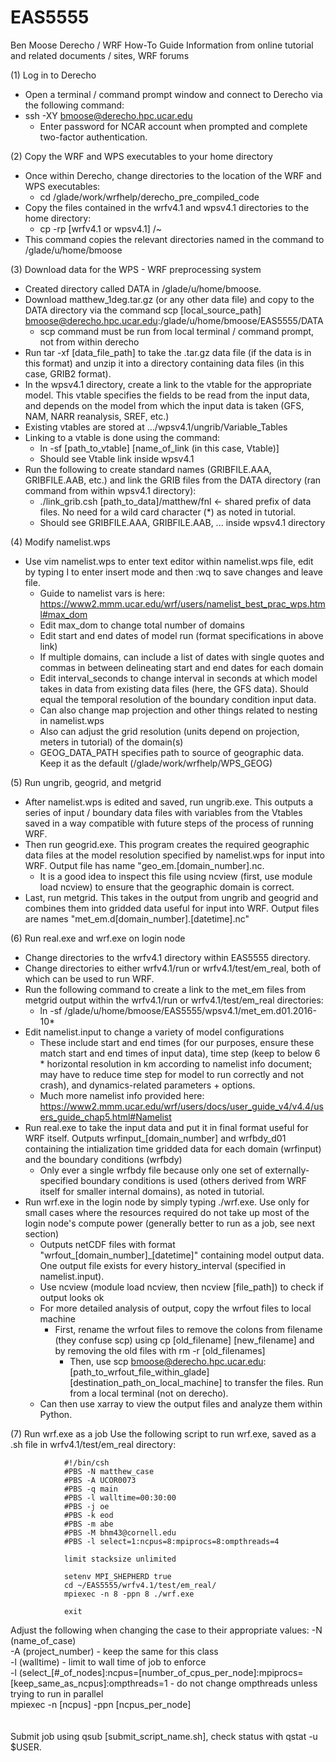 # EAS5555

Ben Moose
Derecho / WRF How-To Guide
Information from online tutorial and related documents / sites, WRF forums

(1) Log in to Derecho
* Open a terminal / command prompt window and connect to Derecho via the following command:
* ssh -XY bmoose@derecho.hpc.ucar.edu
  * Enter password for NCAR account when prompted and complete two-factor authentication.

(2) Copy the WRF and WPS executables to your home directory
* Once within Derecho, change directories to the location of the WRF and WPS executables:
	* cd /glade/work/wrfhelp/derecho_pre_compiled_code
* Copy the files contained in the wrfv4.1 and wpsv4.1 directories to the home directory:
	* cp -rp [wrfv4.1 or wpsv4.1] /~
* This command copies the relevant directories named in the command to
/glade/u/home/bmoose

(3) Download data for the WPS - WRF preprocessing system
* Created directory called DATA in /glade/u/home/bmoose.
* Download matthew_1deg.tar.gz (or any other data file) and copy to the DATA directory via the command scp [local_source_path] bmoose@derecho.hpc.ucar.edu:/glade/u/home/bmoose/EAS5555/DATA
  	* scp command must be run from local terminal / command prompt, not from within derecho
* Run tar -xf [data_file_path] to take the .tar.gz data file (if the data is in this format) and unzip it into a directory containing data files (in this case, GRIB2 format).
* In the wpsv4.1 directory, create a link to the vtable for the appropriate model. This vtable specifies the fields to be read from the input data, and depends on the model from which the input data is taken (GFS, NAM, NARR reanalysis, SREF, etc.)
* Existing vtables are stored at …/wpsv4.1/ungrib/Variable_Tables
* Linking to a vtable is done using the command:
	* ln -sf [path_to_vtable] [name_of_link (in this case, Vtable)]
	* Should see Vtable link inside wpsv4.1
* Run the following to create standard names (GRIBFILE.AAA, GRIBFILE.AAB, etc.) and link the GRIB files from the DATA directory (ran command from within wpsv4.1 directory):
	* ./link_grib.csh [path_to_data]/matthew/fnl ← shared prefix of data files. No need for a wild card character (*) as noted in tutorial.
   	* Should see GRIBFILE.AAA, GRIBFILE.AAB, ... inside wpsv4.1 directory

(4) Modify namelist.wps
* Use vim namelist.wps to enter text editor within namelist.wps file, edit by typing I to enter insert mode and then :wq to save changes and leave file.
	* Guide to namelist vars is here:
https://www2.mmm.ucar.edu/wrf/users/namelist_best_prac_wps.html#max_dom
	* Edit max_dom to change total number of domains 
	* Edit start and end dates of model run (format specifications in above link)
	* If multiple domains, can include a list of dates with single quotes and commas in between delineating start and end dates for each domain
	* Edit interval_seconds to change interval in seconds at which model takes in data from existing data files (here, the GFS data). Should equal the temporal resolution of the boundary condition input data.
   	* Can also change map projection and other things related to nesting in namelist.wps
   	* Also can adjust the grid resolution (units depend on projection, meters in tutorial) of the domain(s)
   	* GEOG_DATA_PATH specifies path to source of geographic data. Keep it as the default (/glade/work/wrfhelp/WPS_GEOG)
 
(5) Run ungrib, geogrid, and metgrid
* After namelist.wps is edited and saved, run ungrib.exe. This outputs a series of input / boundary data files with variables from the Vtables saved in a way compatible with future steps of the process of running WRF.
* Then run geogrid.exe. This program creates the required geographic data files at the model resolution specified by namelist.wps for input into WRF. Output file has name "geo_em.[domain_number].nc.
	* It is a good idea to inspect this file using ncview (first, use module load ncview) to ensure that the geographic domain is correct.
* Last, run metgrid. This takes in the output from ungrib and geogrid and combines them into gridded data useful for input into WRF. Output files are names "met_em.d[domain_number].[datetime].nc"

 (6) Run real.exe and wrf.exe on login node
* Change directories to the wrfv4.1 directory within EAS5555 directory.
* Change directories to either wrfv4.1/run or wrfv4.1/test/em_real, both of which can be used to run WRF.
* Run the following command to create a link to the met_em files from metgrid output within the wrfv4.1/run or wrfv4.1/test/em_real directories:
 	* ln -sf /glade/u/home/bmoose/EAS5555/wpsv4.1/met_em.d01.2016-10*
* Edit namelist.input to change a variety of model configurations
  	* These include start and end times (for our purposes, ensure these match start and end times of input data), time step (keep to below 6 * horizontal resolution in km according to namelist info document; may have to reduce time step for model to run correctly and not crash), and dynamics-related parameters + options.
  	* Much more namelist info provided here: https://www2.mmm.ucar.edu/wrf/users/docs/user_guide_v4/v4.4/users_guide_chap5.html#Namelist
* Run real.exe to take the input data and put it in final format useful for WRF itself. Outputs wrfinput_[domain_number] and wrfbdy_d01 containing the intialization time gridded data for each domain (wrfinput) and the boundary conditions (wrfbdy)
	* Only ever a single wrfbdy file because only one set of externally-specified boundary conditions is used (others derived from WRF itself for smaller internal domains), as noted in tutorial.
 * Run wrf.exe in the login node by simply typing ./wrf.exe. Use only for small cases where the resources required do not take up most of the login node's compute power (generally better to run as a job, see next section)
	* Outputs netCDF files with format "wrfout_[domain_number]_[datetime]" containing model output data. One output file exists for every history_interval (specified in namelist.input).
 	* Use ncview (module load ncview, then ncview [file_path]) to check if output looks ok
  	* For more detailed analysis of output, copy the wrfout files to local machine
		* First, rename the wrfout files to remove the colons from filename (they confuse scp) using cp [old_filename] [new_filename] and by removing the old files with rm -r [old_filenames]
    		* Then, use scp bmoose@derecho.hpc.ucar.edu:[path_to_wrfout_file_within_glade] [destination_path_on_local_machine] to transfer the files. Run from a local terminal (not on derecho).
	* Can then use xarray to view the output files and analyze them within Python.

(7) Run wrf.exe as a job
Use the following script to run wrf.exe, saved as a .sh file in wrfv4.1/test/em_real directory:


				#!/bin/csh
				#PBS -N matthew_case
				#PBS -A UCOR0073
				#PBS -q main
				#PBS -l walltime=00:30:00
				#PBS -j oe
				#PBS -k eod
				#PBS -m abe
				#PBS -M bhm43@cornell.edu
				#PBS -l select=1:ncpus=8:mpiprocs=8:ompthreads=4
				
				limit stacksize unlimited
				
				setenv MPI_SHEPHERD true
				cd ~/EAS5555/wrfv4.1/test/em_real/
				mpiexec -n 8 -ppn 8 ./wrf.exe

				exit

Adjust the following when changing the case to their appropriate values:
-N (name_of_case)\
-A (project_number) - keep the same for this class\
-l (walltime) - limit to wall time of job to enforce\
-l (select_[#_of_nodes]:ncpus=[number_of_cpus_per_node]:mpiprocs=[keep_same_as_ncpus]:ompthreads=1 - do not change ompthreads unless trying to run in parallel\
mpiexec -n [ncpus] -ppn [ncpus_per_node]\
\
\
Submit job using qsub [submit_script_name.sh], check status with qstat -u $USER.

